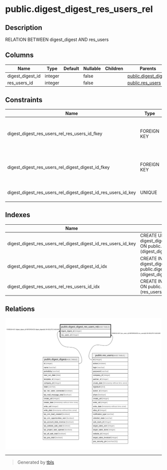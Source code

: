 # public.digest_digest_res_users_rel

## Description

RELATION BETWEEN digest_digest AND res_users

## Columns

| Name | Type | Default | Nullable | Children | Parents | Comment |
| ---- | ---- | ------- | -------- | -------- | ------- | ------- |
| digest_digest_id | integer |  | false |  | [public.digest_digest](public.digest_digest.md) |  |
| res_users_id | integer |  | false |  | [public.res_users](public.res_users.md) |  |

## Constraints

| Name | Type | Definition |
| ---- | ---- | ---------- |
| digest_digest_res_users_rel_res_users_id_fkey | FOREIGN KEY | FOREIGN KEY (res_users_id) REFERENCES res_users(id) ON DELETE CASCADE |
| digest_digest_res_users_rel_digest_digest_id_fkey | FOREIGN KEY | FOREIGN KEY (digest_digest_id) REFERENCES digest_digest(id) ON DELETE CASCADE |
| digest_digest_res_users_rel_digest_digest_id_res_users_id_key | UNIQUE | UNIQUE (digest_digest_id, res_users_id) |

## Indexes

| Name | Definition |
| ---- | ---------- |
| digest_digest_res_users_rel_digest_digest_id_res_users_id_key | CREATE UNIQUE INDEX digest_digest_res_users_rel_digest_digest_id_res_users_id_key ON public.digest_digest_res_users_rel USING btree (digest_digest_id, res_users_id) |
| digest_digest_res_users_rel_digest_digest_id_idx | CREATE INDEX digest_digest_res_users_rel_digest_digest_id_idx ON public.digest_digest_res_users_rel USING btree (digest_digest_id) |
| digest_digest_res_users_rel_res_users_id_idx | CREATE INDEX digest_digest_res_users_rel_res_users_id_idx ON public.digest_digest_res_users_rel USING btree (res_users_id) |

## Relations

![er](public.digest_digest_res_users_rel.svg)

---

> Generated by [tbls](https://github.com/k1LoW/tbls)
